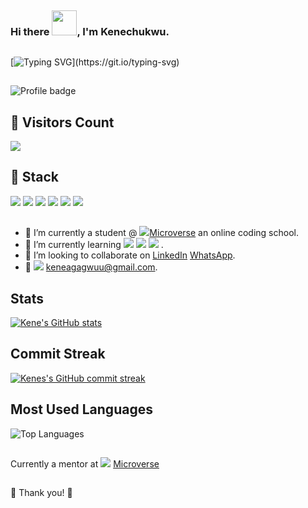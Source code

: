 ##

### Hi there <img src="https://emoji.gg/assets/emoji/wavegif_1860.gif" width="40" height="40"/>, I'm Kenechukwu.

##

[![Typing SVG](https://readme-typing-svg.herokuapp.com?font=Popins&duration=4700&color=E8A44FED&lines=Over+4+years+of+active+experience.;I+build+edge+cutting+business+logic.;Always+happy+to+learn+new+stuff.;I+am+open+to+new+opportunities.)](https://git.io/typing-svg)

##

![Profile badge](https://www.codewars.com/users/Kaynay/badges/large)

## 👱 Visitors Count

![](https://komarev.com/ghpvc/?username=kene-creator&color=green)

##

## 🥇 Stack

![](https://img.shields.io/badge/JS-React-brightgreen) ![](https://img.shields.io/badge/HTML5-SemanticTAGS-orange) ![](https://img.shields.io/badge/CSS-CSS3-blue) ![](https://img.shields.io/badge/HTML-haml-yellow) ![](https://img.shields.io/badge/git-Git-brightgreen) ![](https://img.shields.io/badge/CSS-Tailwind-CSS)

##

- 🔭 I’m currently a student @ ![](https://img.shields.io/badge/Microverse-blueviolet)[Microverse](https://www.microverse.org/?grsf=fds6ce) an online coding school.
- 🌱 I’m currently learning ![](https://img.shields.io/badge/Ruby-on:Rails-red) ![](https://img.shields.io/badge/JS-React-brightgreen) ![](https://img.shields.io/badge/js-node-green) [](https://img.shields.io/npm/types/typescriptt).
- 👯 I’m looking to collaborate on [LinkedIn](https://linkedin.com/in/kenechukwuagagwu) [WhatsApp](https://wa.me/2348178066257).
- 💬 ![](https://img.shields.io/badge/Email-Gmail-red) keneagagwuu@gmail.com.

##

## Stats

[![Kene's GitHub stats](https://github-readme-stats.vercel.app/api?username=kene-creator)](https://github.com/anuraghazra/github-readme-stats)

##

## Commit Streak

[![Kenes's GitHub commit streak](https://github-readme-streak-stats.herokuapp.com/?user=kene-creator&theme=tokyonight)](https://git.io/streak-stats)

## Most Used Languages

![Top Languages](https://github-readme-stats.vercel.app/api/top-langs?username=kene-creator&show_icons=true&locale=en&layout=compact&theme=tokyonight)

##

Currently a mentor at ![](https://img.shields.io/badge/Microverse-blueviolet) [Microverse](https://www.microverse.org/?grsf=fds6ce)

##

🤝 Thank you! 🤝
